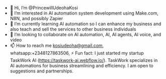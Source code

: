 - 👋 Hi, I’m @PrincewillUdeohaKosi
- 👀 I’m interested in AI automation system development using Make.com, N8N, and possibly Zapier
- 🌱 I’m currently learning AI automation so I can enhance my business and also teach and sell the services to other business individuals
- 💞️ I’m looking to collaborate on AI automation, AI, AI agents, AI voice, and video
- 📫 How to reach me kosiudeoha@gmail.com, whatsapp:+2348127863506, 
⚡ Fun fact: I just started my startup TaskWork AI (https://taskwork-ai.webflow.io/). TaskWork specializes in AI automations for business streamlining and efficiency.  I am open to suggestions and partnerships.

<!---
PrincewillUdeohaKosi/PrincewillUdeohaKosi is a ✨ special ✨ repository because its `README.md` (this file) appears on your GitHub profile.
You can click the Preview link to take a look at your changes.
--->
